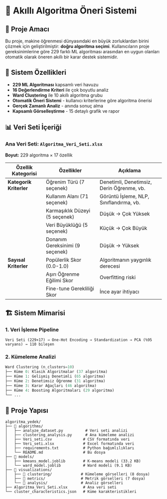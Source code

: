 # 🤖 Akıllı Algoritma Öneri Sistemi
## 🎯 Proje Amacı

Bu proje, makine öğrenmesi dünyasındaki en büyük zorluklardan birini çözmek için geliştirilmiştir: **doğru algoritma seçimi**. Kullanıcıların proje gereksinimlerine göre 229 farklı ML algoritması arasından en uygun olanları otomatik olarak öneren akıllı bir karar destek sistemidir.

## 🚀 Sistem Özellikleri

- **229 ML Algoritması** kapsamlı veri havuzu
- **16 Değerlendirme Kriteri** ile çok boyutlu analiz
- **Ward Clustering** ile 10 akıllı algoritma grubu
- **Otomatik Öneri Sistemi** - kullanıcı kriterlerine göre algoritma önerisi
- **Gerçek Zamanlı Analiz** - anında sonuç alma
- **Kapsamlı Görselleştirme** - 15 detaylı grafik ve rapor

## 📊 Veri Seti İçeriği

### Ana Veri Seti: `Algoritma_Veri_Seti.xlsx`
**Boyut:** 229 algoritma × 17 özellik

| Özellik Kategorisi | Özellikler | Açıklama |
|-------------------|------------|-----------|
| **Kategorik Kriterler** | Öğrenim Türü (7 seçenek) | Denetimli, Denetimsiz, Derin Öğrenme, vb. |
| | Kullanım Alanı (71 seçenek) | Görüntü İşleme, NLP, Sınıflandırma, vb. |
| | Karmaşıklık Düzeyi (5 seçenek) | Düşük → Çok Yüksek |
| | Veri Büyüklüğü (5 seçenek) | Küçük → Çok Büyük |
| | Donanım Gereksinimi (9 seçenek) | Düşük → Yüksek |
| **Sayısal Kriterler** | Popülerlik Skor (0.0-1.0) | Algoritmanın yaygınlık derecesi |
| | Aşırı Öğrenme Eğilimi Skor | Overfitting riski |
| | Fine-tune Gerekliliği Skor | İnce ayar ihtiyacı |

## 🏗️ Sistem Mimarisi

### 1. Veri İşleme Pipeline
```
Veri Seti (229×17) → One-Hot Encoding → Standardization → PCA (%95 varyans) → 110 bileşen
```

### 2. Kümeleme Analizi
```python
Ward Clustering (n_clusters=10)
├── Küme 0: Klasik Algoritmalar (37 algoritma)
├── Küme 1: Gelişmiş Denetimli (65 algoritma)  
├── Küme 2: Denetimsiz Öğrenme (31 algoritma)
├── Küme 3: Karar Ağaçları (46 algoritma)
├── Küme 4: Boosting Algoritmaları (29 algoritma)
└── ...
```


## 📁 Proje Yapısı

```
algoritma_yedek/
├── 📁 algorithms/
│   ├── analyze_dataset.py          # Veri seti analizi
│   ├── clustering_analysis.py      # Ana kümeleme analizi
│   ├── Veri_seti.csv              # CSV formatında veri
│   ├── Veri_seti.xlsx             # Excel formatında veri
│   ├── requirements.txt           # Python bağımlılıkları
│   └── README.md                  # Bu dosya
├── 📁 models/
│   ├── kmeans_model.joblib        # K-means modeli (33.2 KB)
│   └── ward_model.joblib          # Ward modeli (9.1 KB)
├── 📁 visualizations/
│   ├── 📁 clustering/             # Kümeleme görselleri (8 dosya)
│   ├── 📁 metrics/                # Metrik görselleri (7 dosya)
│   └── 📁 analysis/               # Analiz görselleri
├── Algoritma_Veri_Seti.xlsx       # Ana veri seti
└── cluster_characteristics.json   # Küme karakteristikleri
```

##